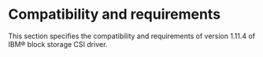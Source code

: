 # Compatibility and requirements

This section specifies the compatibility and requirements of version 1.11.4 of IBM® block storage CSI driver.
